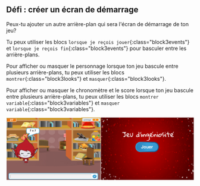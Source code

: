 ## Défi : créer un écran de démarrage

Peux-tu ajouter un autre arrière-plan qui sera l'écran de démarrage de ton jeu?

Tu peux utiliser les blocs `lorsque je reçois jouer`{:class="block3events"} et `lorsque je reçois fin`{:class="block3events"} pour basculer entre les arrière-plans.

Pour afficher ou masquer le personnage lorsque ton jeu bascule entre plusieurs arrière-plans, tu peux utiliser les blocs `montrer`{:class="block3looks"} et `masquer`{:class="block3looks"}.

Pour afficher ou masquer le chronomètre et le score lorsque ton jeu bascule entre plusieurs arrière-plans, tu peux utiliser les blocs `montrer variable`{:class="block3variables"} et `masquer variable`{:class="block3variables"}.

![Écran de démarrage](images/brain-startscreen.png)